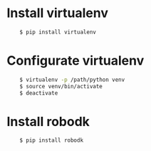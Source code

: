 
# Install virtualenv

```bash
    $ pip install virtualenv 
```

# Configurate virtualenv

```bash
    $ virtualenv -p /path/python venv
    $ source venv/bin/activate
    $ deactivate
```
# Install robodk

```bash
    $ pip install robodk
```